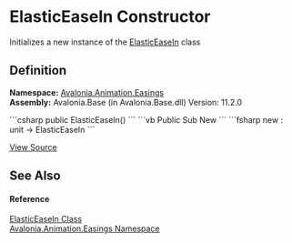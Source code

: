 # ElasticEaseIn Constructor


Initializes a new instance of the <a href="T_Avalonia_Animation_Easings_ElasticEaseIn">ElasticEaseIn</a> class



## Definition
**Namespace:** <a href="N_Avalonia_Animation_Easings">Avalonia.Animation.Easings</a>  
**Assembly:** Avalonia.Base (in Avalonia.Base.dll) Version: 11.2.0

<Tabs groupId="api-code-preview">
<TabItem value="csharp" label="C#">
```csharp
public ElasticEaseIn()
```
</TabItem>
<TabItem value="vb" label="VB">
```vb
Public Sub New
```
</TabItem>
<TabItem value="fsharp" label="F#">
```fsharp
new : unit -> ElasticEaseIn
```
</TabItem>
</Tabs>



<a href="https://github.com/AvaloniaUI/Avalonia/tree/master/src/Avalonia.Base/Animation/Easings/ElasticEaseIn.cs" title="View the source code">View Source</a>



## See Also


#### Reference
<a href="T_Avalonia_Animation_Easings_ElasticEaseIn">ElasticEaseIn Class</a>  
<a href="N_Avalonia_Animation_Easings">Avalonia.Animation.Easings Namespace</a>  
